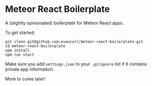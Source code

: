 # Meteor React Boilerplate
A (slightly opinionated) boilerplate for Meteor React apps.

To get started:
```
git clone git@github.com:evancorl/meteor-react-boilerplate.git
cd meteor-react-boilerplate
npm install
npm run start
```

Make sure you add `settings.json` to your `.gitignore` list if it contains private app information.

More to come later!
